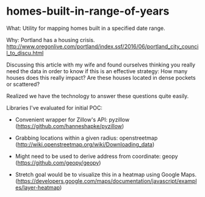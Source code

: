 # homes-built-in-range-of-years
What: Utility for mapping homes built in a specified date range.  

Why: Portland has a housing crisis. http://www.oregonlive.com/portland/index.ssf/2016/06/portland_city_council_to_discu.html

Discussing this article with my wife and found ourselves thinking you really need the data in order to know if this is an effective strategy:
How many houses does this really impact? 
Are these houses located in dense pockets or scattered?

Realized we have the technology to answer these questions quite easily.

Libraries I've evaluated for initial POC:
- Convenient wrapper for Zillow's API: pyzillow (https://github.com/hanneshapke/pyzillow)
- Grabbing locations within a given radius: openstreetmap (http://wiki.openstreetmap.org/wiki/Downloading_data)
- Might need to be used to derive address from coordinate: geopy (https://github.com/geopy/geopy)

- Stretch goal would be to visualize this in a heatmap using Google Maps. (https://developers.google.com/maps/documentation/javascript/examples/layer-heatmap)
